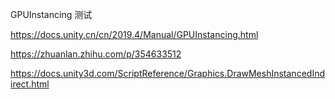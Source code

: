 GPUInstancing 测试

https://docs.unity.cn/cn/2019.4/Manual/GPUInstancing.html

https://zhuanlan.zhihu.com/p/354633512

https://docs.unity3d.com/ScriptReference/Graphics.DrawMeshInstancedIndirect.html